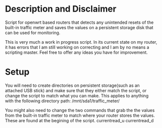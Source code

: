 # Description and Disclaimer
Script for openwrt based routers that detects any unintended resets of the built-in traffic meter and saves the values on a persistent storage disk that can be used for monitoring.

This is very much a work in progress script. In its current state on my router, it has errors that I am still working on correcting and I am by no means a scripting master. Feel free to offer any ideas you have for improvement. 

# Setup
You will need to create directories on persistent storage(such as an attached USB stick) and make sure that they either match the script, or change the script to match what you can make. This applies to anything with the following directory path: /mnt/sda1/traffic_meter/

You might also need to change the two commands that grab the the values from the built-in traffic meter to match where your router stores the values. These are found at the begining of the script. 
currentread_u
currentread_d


